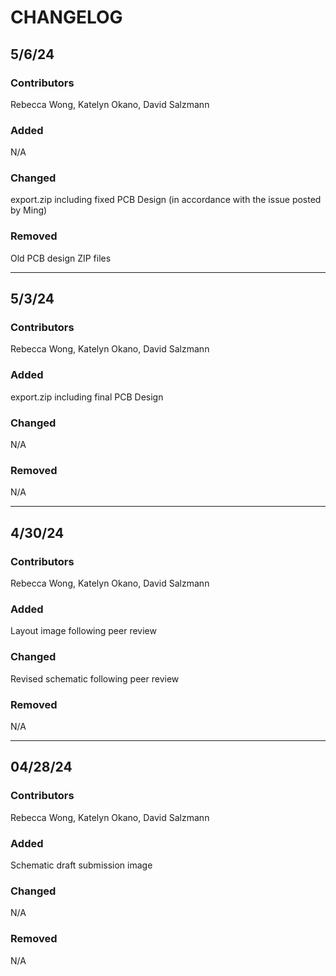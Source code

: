 # CHANGELOG

## 5/6/24
### Contributors
Rebecca Wong,
Katelyn Okano,
David Salzmann

### Added
N/A

### Changed
export.zip including fixed PCB Design (in accordance with the issue posted by Ming)

### Removed
Old PCB design ZIP files

-------------

## 5/3/24
### Contributors
Rebecca Wong,
Katelyn Okano,
David Salzmann

### Added
export.zip including final PCB Design

### Changed
N/A

### Removed
N/A

---------------

## 4/30/24
### Contributors
Rebecca Wong,
Katelyn Okano,
David Salzmann

### Added
Layout image following peer review

### Changed
Revised schematic following peer review

### Removed
N/A

---------------

## 04/28/24
### Contributors
Rebecca Wong,
Katelyn Okano,
David Salzmann

### Added
Schematic draft submission image

### Changed
N/A

### Removed
N/A
